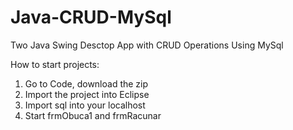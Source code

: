 # Java-CRUD-MySql
Two Java Swing Desctop App with CRUD Operations Using MySql


How to start projects:
1. Go to Code, download the zip
2. Import the project into Eclipse
3. Import sql into your localhost
4. Start frmObuca1 and frmRacunar
